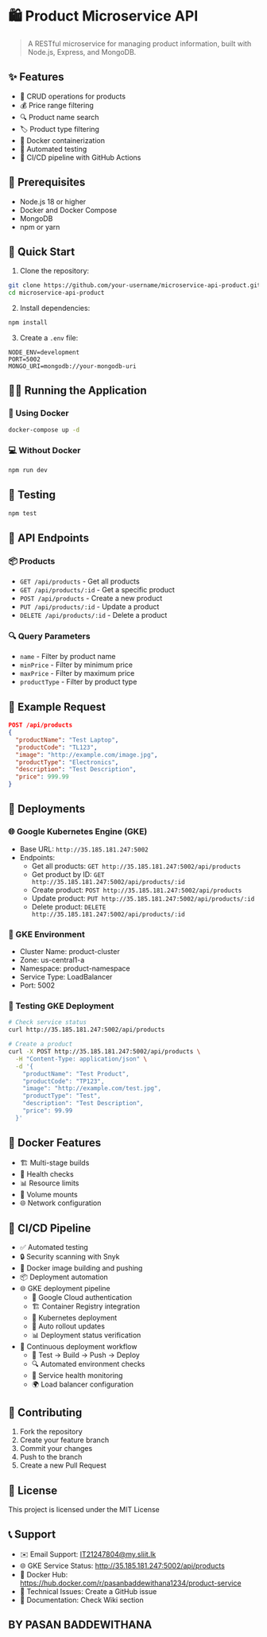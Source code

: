 # 🛍️ Product Microservice API

> A RESTful microservice for managing product information, built with Node.js, Express, and MongoDB.

## ✨ Features

- 📝 CRUD operations for products
- 💰 Price range filtering
- 🔍 Product name search
- 🏷️ Product type filtering
- 🐳 Docker containerization
- 🧪 Automated testing
- 🚀 CI/CD pipeline with GitHub Actions

## 🔧 Prerequisites

- Node.js 18 or higher
- Docker and Docker Compose
- MongoDB
- npm or yarn

## 🚀 Quick Start

1. Clone the repository:
```bash
git clone https://github.com/your-username/microservice-api-product.git
cd microservice-api-product
```

2. Install dependencies:
```bash
npm install
```

3. Create a `.env` file:
```env
NODE_ENV=development
PORT=5002
MONGO_URI=mongodb://your-mongodb-uri
```

## 🏃‍♂️ Running the Application

### 🐳 Using Docker

```bash
docker-compose up -d
```

### 💻 Without Docker

```bash
npm run dev
```

## 🧪 Testing

```bash
npm test
```

## 🔌 API Endpoints

### 📦 Products

- `GET /api/products` - Get all products
- `GET /api/products/:id` - Get a specific product
- `POST /api/products` - Create a new product
- `PUT /api/products/:id` - Update a product
- `DELETE /api/products/:id` - Delete a product

### 🔍 Query Parameters

- `name` - Filter by product name
- `minPrice` - Filter by minimum price
- `maxPrice` - Filter by maximum price
- `productType` - Filter by product type

## 📝 Example Request

```json
POST /api/products
{
  "productName": "Test Laptop",
  "productCode": "TL123",
  "image": "http://example.com/image.jpg",
  "productType": "Electronics",
  "description": "Test Description",
  "price": 999.99
}
```

## 🚀 Deployments

### 🌐 Google Kubernetes Engine (GKE)
- Base URL: `http://35.185.181.247:5002`
- Endpoints:
  - Get all products: `GET http://35.185.181.247:5002/api/products`
  - Get product by ID: `GET http://35.185.181.247:5002/api/products/:id`
  - Create product: `POST http://35.185.181.247:5002/api/products`
  - Update product: `PUT http://35.185.181.247:5002/api/products/:id`
  - Delete product: `DELETE http://35.185.181.247:5002/api/products/:id`

### 🔧 GKE Environment
- Cluster Name: product-cluster
- Zone: us-central1-a
- Namespace: product-namespace
- Service Type: LoadBalancer
- Port: 5002

### 📝 Testing GKE Deployment
```bash
# Check service status
curl http://35.185.181.247:5002/api/products

# Create a product
curl -X POST http://35.185.181.247:5002/api/products \
  -H "Content-Type: application/json" \
  -d '{
    "productName": "Test Product",
    "productCode": "TP123",
    "image": "http://example.com/test.jpg",
    "productType": "Test",
    "description": "Test Description",
    "price": 99.99
  }'
```

## 🐳 Docker Features

- 🏗️ Multi-stage builds
- 💓 Health checks
- 📊 Resource limits
- 💾 Volume mounts
- 🌐 Network configuration

## 🚀 CI/CD Pipeline

- ✅ Automated testing
- 🔒 Security scanning with Snyk
- 🐳 Docker image building and pushing
- 📦 Deployment automation
- 🌐 GKE deployment pipeline
  - 🔑 Google Cloud authentication
  - 🏗️ Container Registry integration
  - 🚀 Kubernetes deployment
  - 🔄 Auto rollout updates
  - 📊 Deployment status verification
- 🔄 Continuous deployment workflow
  - 🧪 Test → Build → Push → Deploy
  - 🔍 Automated environment checks
  - 📡 Service health monitoring
  - 🌍 Load balancer configuration

## 👥 Contributing

1. Fork the repository
2. Create your feature branch
3. Commit your changes
4. Push to the branch
5. Create a new Pull Request

## 📄 License

This project is licensed under the MIT License

## 📞 Support

- ✉️ Email Support: IT21247804@my.sliit.lk
- 🌐 GKE Service Status: http://35.185.181.247:5002/api/products
- 🐳 Docker Hub: https://hub.docker.com/r/pasanbaddewithana1234/product-service
- 🔧 Technical Issues: Create a GitHub issue
- 📝 Documentation: Check Wiki section

## BY PASAN BADDEWITHANA


